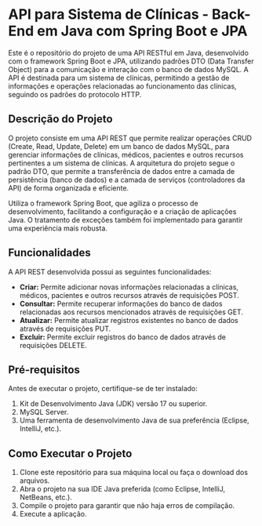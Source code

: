 # API para Sistema de Clínicas - Back-End em Java com Spring Boot e JPA

Este é o repositório do projeto de uma API RESTful em Java, desenvolvido com o framework Spring Boot e JPA, utilizando padrões DTO (Data Transfer Object) para a comunicação e interação com o banco de dados MySQL. A API é destinada para um sistema de clínicas, permitindo a gestão de informações e operações relacionadas ao funcionamento das clínicas, seguindo os padrões do protocolo HTTP.

## Descrição do Projeto

O projeto consiste em uma API REST que permite realizar operações CRUD (Create, Read, Update, Delete) em um banco de dados MySQL, para gerenciar informações de clínicas, médicos, pacientes e outros recursos pertinentes a um sistema de clínicas. A arquitetura do projeto segue o padrão DTO, que permite a transferência de dados entre a camada de persistência (banco de dados) e a camada de serviços (controladores da API) de forma organizada e eficiente.

Utiliza o framework Spring Boot, que agiliza o processo de desenvolvimento, facilitando a configuração e a criação de aplicações Java. O tratamento de exceções também foi implementado para garantir uma experiência mais robusta.

## Funcionalidades

A API REST desenvolvida possui as seguintes funcionalidades:

- **Criar:** Permite adicionar novas informações relacionadas a clínicas, médicos, pacientes e outros recursos através de requisições POST.
- **Consultar:** Permite recuperar informações do banco de dados relacionadas aos recursos mencionados através de requisições GET.
- **Atualizar:** Permite atualizar registros existentes no banco de dados através de requisições PUT.
- **Excluir:** Permite excluir registros do banco de dados através de requisições DELETE.

## Pré-requisitos

Antes de executar o projeto, certifique-se de ter instalado:

1. Kit de Desenvolvimento Java (JDK) versão 17 ou superior.
2. MySQL Server.
3. Uma ferramenta de desenvolvimento Java de sua preferência (Eclipse, IntelliJ, etc.).

## Como Executar o Projeto

1. Clone este repositório para sua máquina local ou faça o download dos arquivos.
2. Abra o projeto na sua IDE Java preferida (como Eclipse, IntelliJ, NetBeans, etc.).
3. Compile o projeto para garantir que não haja erros de compilação.
4. Execute a aplicação.
